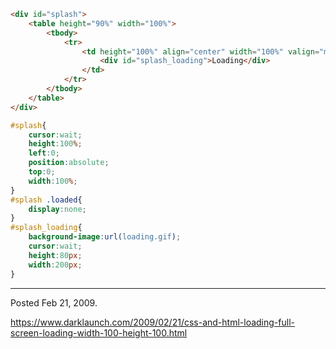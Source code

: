 ```html
<div id="splash">
    <table height="90%" width="100%">
        <tbody>
            <tr>
                <td height="100%" align="center" width="100%" valign="middle">
                    <div id="splash_loading">Loading</div>
                </td>
            </tr>
        </tbody>
    </table>
</div>
```

```css
#splash{
    cursor:wait;
    height:100%;
    left:0;
    position:absolute;
    top:0;
    width:100%;
}
#splash .loaded{
    display:none;
}
#splash_loading{
    background-image:url(loading.gif);
    cursor:wait;
    height:80px;
    width:200px;
}
```

---

Posted Feb 21, 2009.

https://www.darklaunch.com/2009/02/21/css-and-html-loading-full-screen-loading-width-100-height-100.html